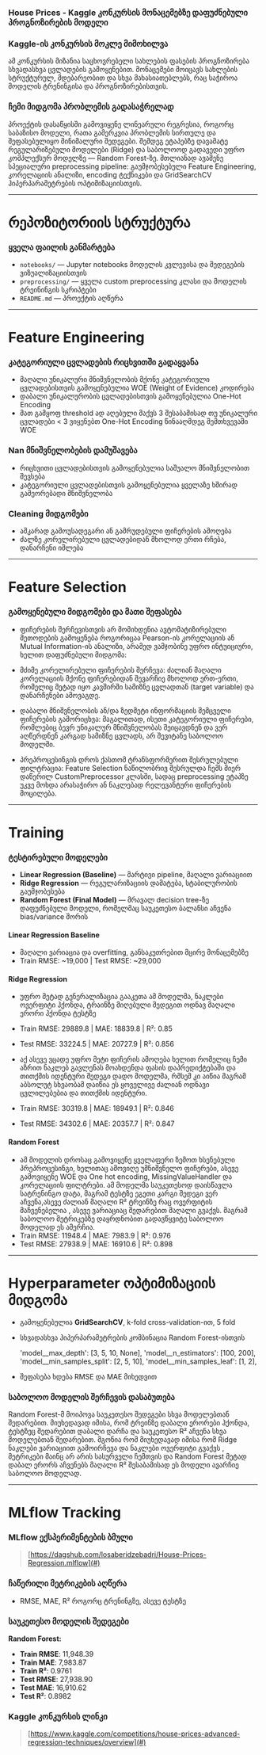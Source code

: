﻿### House Prices - Kaggle კონკურსის მონაცემებზე დაფუძნებული პროგნოზირების მოდელი

### Kaggle-ის კონკურსის მოკლე მიმოხილვა  
ამ კონკურსის მიზანია საცხოვრებელი სახლების ფასების პროგნოზირება სხვადასხვა ცვლადების გამოყენებით. მონაცემები მოიცავს სახლების სტრუქტურულ, მდებარეობით და სხვა მახასიათებლებს, რაც საჭიროა მოდელის ტრენინგისა და პროგნოზირებისთვის.

### ჩემი მიდგომა პრობლემის გადასაჭრელად  
პროექტის დასაწყისში გამოვიყენე ლინეარული რეგრესია, როგორც საბაზისო მოდელი, რათა გამერკვია პრობლემის სირთულე და შეფასებულიყო მინიმალური შედეგები. შემდეგ ეტაპებზე დავამატე რეგულარიზებული მოდელები (Ridge) და საბოლოოდ გადავედი უფრო კომპლექსურ მოდელზე — Random Forest-ზე. მთლიანად ავაშენე სპეციალური preprocessing pipeline: გაუმჯობესებული Feature Engineering, კორელაციის ანალიზი, encoding ტექნიკები და GridSearchCV ჰიპერპარამეტრების ოპტიმიზაციისთვის.

---

# რეპოზიტორიის სტრუქტურა  
### ყველა ფაილის განმარტება  
- `notebooks/` — Jupyter notebooks მოდელის კვლევისა და შედეგების ვიზუალიზაციისთვის  
- `preprocessing/` — ყველა custom preprocessing კლასი და მოდელის ტრეინინგის სკრიპტები 
- `README.md` — პროექტის აღწერა   

---

# Feature Engineering  
### კატეგორიული ცვლადების რიცხვითში გადაყვანა  
- მაღალი უნიკალური მნიშვნელობის მქონე კატეგორიული ცვლადებისთვის გამოყენებულია WOE (Weight of Evidence) კოდირება  
- დაბალი უნიკალურობის ცვლადებისთვის გამოყენებულია One-Hot Encoding
- მათ გამყოფ threshold ად აღებული მაქვს 3 შესაბამისად თუ უნიკალური ცვლადები < 3 ვიყენებთ One-Hot Encoding წინააღმდეგ შემთხვევაში WOE   

### Nan მნიშვნელობების დამუშავება  
- რიცხვითი ცვლადებისთვის გამოყენებულია საშუალო მნიშვნელობით შევსება  
- კატეგორიული ცვლადებისთვის გამოყენებულია ყველაზე ხშირად გამეორებადი მნიშვნელობა  

### Cleaning მიდგომები  
- აშკარად გამოუსადეგარი ან გამრუდებული ფიჩერების ამოღება  
- ძალზე კორელირებული ცვლადებიდან მხოლოდ ერთი რჩება, დანარჩენი იშლება  

---

# Feature Selection  
### გამოყენებული მიდგომები და მათი შეფასება  
- ფიჩერების შერჩევისთვის არ მომიხდენია ავტომატიზირებული მეთოდების გამოყენება როგორიცაა Pearson-ის კორელაციის ან Mutual Information-ის ანალიზი, არამედ ვამჯობინე უფრო ინტუიციური, ხელით დაფუძნებული მიდგომა:

- მძიმე კორელირებული ფიჩერების შერჩევა: ძალიან მაღალი კორელაციის მქონე ფიჩერებიდან შევარჩიე მხოლოდ ერთ-ერთი, რომელიც მეტად იყო კავშირში სამიზნე ცვლადთან (target variable) და დანარჩენები ამოვაგდე.

- დაბალი მნიშვნელობის ან/და ზედმეტი ინფორმაციის შემცველი ფიჩერების გამორიცხვა: მაგალითად, ისეთი კატეგორიული ფიჩერები, რომლებიც ბევრ უნიკალურ მნიშვნელობას შეიცავდნენ და ვერ აღწერდნენ კარგად სამიზნე ცვლადს, არ შევიტანე საბოლოო მოდელში.

- პრეპროცესინგის დროს ქასთომ ტრანსფორმერით შესრულებული ფილტრაცია: Feature Selection ნაწილობრივ შესრულდა ჩემს მიერ დაწერილ CustomPreprocessor კლასში, სადაც preprocessing ეტაპზე უკვე მოხდა არასაჭირო ან ნაკლებად რელევანტური ფიჩერების მოცილება.

---

# Training  
### ტესტირებული მოდელები  
- **Linear Regression (Baseline)** — მარტივი pipeline, მაღალი ვარიაციით  
- **Ridge Regression** — რეგულარიზაციის დამატება, სტაბილურობის გაუმჯობესება 
- **Random Forest (Final Model)** — მრავალ decision tree-ზე დაფუძნებული მოდელი, რომელმაც საუკეთესო ბალანსი აჩვენა bias/variance შორის

#### Linear Regression Baseline  
- მაღალი ვარიაცია და overfitting, განსაკუთრებით მცირე მონაცემებზე  
- Train RMSE: ~19,000 | Test RMSE: ~29,000

#### Ridge Regression
- უფრო მეტად გენერალიზაცია გააკეთა ამ მოდელმა, ნაკლები ოვერფიტი ჰქონდა, ტრაინზე მიღებული შედეგით ოდნავ მაღალი ერორი ჰქონდა ტესტზე
- Train RMSE: 29889.8 | MAE: 18839.8 | R²: 0.85
- Test  RMSE: 33224.5 | MAE: 20727.9 | R²: 0.856

- აქ ასევე ვცადე უფრო მეტი ფიჩერის ამოღება ხელით რომელიც ჩემი აზრით ნაკლებ გავლენას მოახდენდა ფასის დაპრედიქტებაში და თითქმის იდენტური შედეგი დადო მოდელმა, რმსემ კი აიწია მაგრამ აბსოლუტ სხვაობამ დაიწია ეს ყოველივე ძალიან ოდნავი ცვლილებებია და თითქმის იდენტური.
- Train RMSE: 30319.8 | MAE: 18949.1 | R²: 0.846
- Test  RMSE: 34302.6 | MAE: 20357.7 | R²: 0.847

#### Random Forest
- ამ მოდელის დროსაც გამოვიყენე ყველაფერი ზემოთ ხსენებული პრეპროცესინგი, ხელითაც ამოვიღე უმნიშვნელო ფიჩერები, ასევე გამოვიყენე WOE და One hot encoding, MissingValueHandler და კორელაციის ფილტრები. ამ მოდელმა საუკეთესოდ დაისწავლა სატრენინგო დატა, მაგრამ ტესტზე ეგეთი კარგი შედეგი ვერ აჩვენა,ასევე ძალიან მაღალი R² ტრეინზე რაც ოვერფიტის მაჩვენებელია , ასევე ვარიაციაც შედარებით მაღალი გვაქვს. მაგრამ საბოლოო მეტრიკებზე დაყრდნობით გადავწყვიტე საბოლოო მოდელად ეს ამერჩია.
- Train RMSE: 11948.4 | MAE: 7983.9 | R²: 0.976
- Test  RMSE: 27938.9 | MAE: 16910.6 | R²: 0.898
---

# Hyperparameter ოპტიმიზაციის მიდგომა  
- გამოყენებულია **GridSearchCV**, k-fold cross-validation-ით, 5 fold  
- სხვადასხვა ჰიპერპარამეტრების კომბინაცია Random Forest-ისთვის  

    'model__max_depth': [3, 5, 10, None],
    'model__n_estimators': [100, 200],
    'model__min_samples_split': [2, 5, 10],
    'model__min_samples_leaf': [1, 2],

- შეფასება ხდება RMSE და MAE მიხედვით

### საბოლოო მოდელის შერჩევის დასაბუთება  
Random Forest-მ მოიპოვა საუკეთესო შედეგები სხვა მოდელებთან შედარებით. მიუხედავად იმისა, რომ ტრეინზე დაბალი ერორები ჰქონდა, ტესტზეც შედარებით დაბალი დარჩა და საუკეთესო R² აჩვენა სხვა მოდელებთან შედარებით. მგონია რომ მიუხედავად იმისა რომ Ridge ნაკლები ვარიაციით გამოირჩევა და ნაკლები ოვერფიტი გვაქვს , მეტრიკები მაინც არ არის სასურველი ჩემთვის და Random Forest მეტად დაბალ ერორს აჩვენებს მაღალი R² შესაბამისად ეს მოდელი ავარჩიე საბოლოო მოდელად.

---

# MLflow Tracking  
### MLflow ექსპერიმენტების ბმული  
> [https://dagshub.com/losaberidzebadri/House-Prices-Regression.mlflow](#)

### ჩაწერილი მეტრიკების აღწერა  
- RMSE, MAE, R² როგორც ტრენინგზე, ასევე ტესტზე  

### საუკეთესო მოდელის შედეგები  
**Random Forest:**  
- **Train RMSE**: 11,948.39  
- **Train MAE**: 7,983.87  
- **Train R²**: 0.9761  
- **Test RMSE**: 27,938.90  
- **Test MAE**: 16,910.62  
- **Test R²**: 0.8982

### Kaggle კონკურსის ლინკი 
> [https://www.kaggle.com/competitions/house-prices-advanced-regression-techniques/overview](#)

